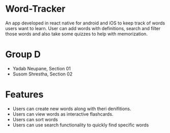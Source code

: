 # Word-Tracker

An app developed in react native for android and iOS to keep track of words users want to learn. User can add words with definitions, search and filter those words and also take some quizzes to help with memorization.

# Group D

-   Yadab Neupane, Section 01
-   Susom Shrestha, Section 02

# Features

- Users can create new words along with theri denifitions.
- Users can view words as interactive flashcards.
- Users can sort words
- Users can use search functionality to quickly find specific words
